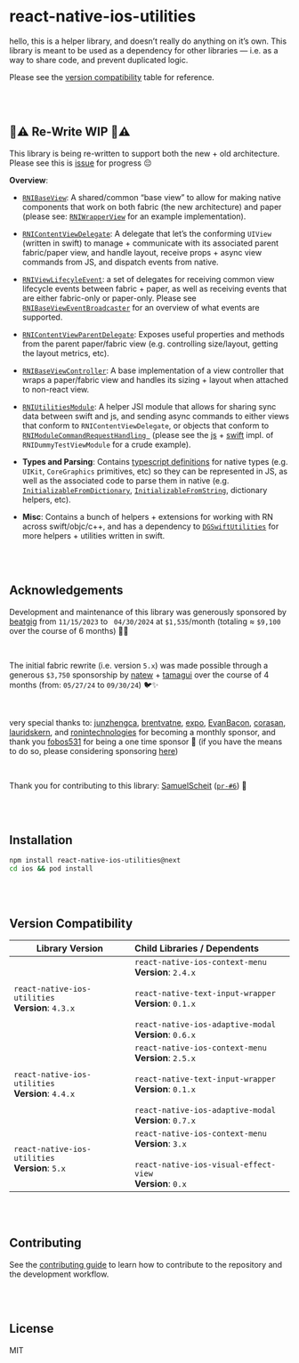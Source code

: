 # react-native-ios-utilities

hello, this is a helper library, and doesn’t really do anything on it’s own. This library is meant to be used as a dependency for other libraries — i.e. as a way to share code, and prevent duplicated logic.

Please see the [version compatibility](#version-compatibility) table for reference.

<br><br>

## 🚧⚠️ Re-Write WIP 🚧⚠️

This library is being re-written to support both the new + old architecture. Please see this is [issue](https://github.com/dominicstop/react-native-ios-context-menu/issues/100#issuecomment-2077986438) for progress 😔

**Overview**:

- [`RNIBaseView`](ios/Sources/RNIBaseView): A shared/common “base view” to allow for making native components that work on both fabric (the new architecture) and paper (please see: [`RNIWrapperView`](ios/Sources/RNIWrapperView) for an example implementation).
- [`RNIContentViewDelegate`](ios/Sources/RNIContentView/RNIContentViewDelegate.swift): A delegate that let’s the conforming `UIView` (written in swift) to manage + communicate with its associated parent fabric/paper view, and handle layout, receive props + async view commands from JS, and dispatch events from native.
- [`RNIViewLifecyleEvent`](ios/Sources/RNIViewLifecycle): a set of delegates for receiving common view lifecycle events between fabric + paper, as well as receiving events that are either fabric-only or paper-only. Please see [`RNIBaseViewEventBroadcaster`](ios/Sources/RNIBaseView/RNIBaseViewEventBroadcaster.swift) for an overview of what events are supported.
- [`RNIContentViewParentDelegate`](): Exposes useful properties and methods from the parent paper/fabric view (e.g. controlling size/layout, getting the layout metrics, etc).
- [`RNIBaseViewController`](ios/Sources/RNIBaseView/RNIBaseViewController.swift): A base implementation of a view controller that wraps a paper/fabric view and handles its sizing + layout when attached to non-react view.
- [`RNIUtilitiesModule`](src/native_modules/RNIUtilitiesModule/RNIUtilitiesModule.ts): A helper JSI module that allows for sharing sync data between swift and js, and sending async commands to either views that conform to `RNIContentViewDelegate`, or objects that conform to [`RNIModuleCommandRequestHandling `](ios/Sources/RNIUtilitiesModule/RNIModuleCommandRequestHandling.swift) (please see the [js](src/native_components/RNIDummyTestView/RNIDummyTestViewModule.ts) + [swift](ios/Sources/RNIDummyTestView/RNIDummyTestViewModuleRequestHandler.swift) impl. of `RNIDummyTestViewModule` for a crude example).

- **Types and Parsing**: Contains [typescript definitions](src/types) for native types (e.g. `UIKit`, `CoreGraphics` primitives, etc) so they can be represented in JS, as well as the associated code to parse them in native (e.g. [`InitializableFromDictionary`](ios/Sources/Extensions+InitializableFromDictionary), [`InitializableFromString`](ios/Sources/Extensions+InitializableFromString), dictionary helpers, etc).
- **Misc**: Contains a bunch of helpers + extensions for working with RN across swift/objc/c++, and has a dependency to [`DGSwiftUtilities`](https://github.com/dominicstop/DGSwiftUtilities/tree/main/Sources) for more helpers + utilities written in swift.

<br><br>

## Acknowledgements

Development and maintenance of this library was generously sponsored by [beatgig](https://beatgig.com/) from `11/15/2023` to ` 04/30/2024` at `$1,535`/month (totaling ≈ `$9,100` over the course of 6 months) 🥁🎸

<br>

The initial fabric rewrite (i.e. version `5.x`) was made possible through a generous `$3,750` sponsorship by [natew](https://github.com/natew) + [tamagui](https://github.com/tamagui/tamagui) over the course of 4 months (from: `05/27/24` to `09/30/24`) 🐦✨

<br>

very special thanks to: [junzhengca](https://github.com/junzhengca), [brentvatne](https://github.com/brentvatne), [expo](https://github.com/expo), [EvanBacon](https://github.com/EvanBacon), [corasan](https://github.com/corasan), [lauridskern](https://github.com/lauridskern), and [ronintechnologies](https://github.com/ronintechnologies) for becoming a monthly sponsor, and thank you [fobos531](https://github.com/fobos531) for being a one time sponsor 🥺 (if you have the means to do so, please considering sponsoring [here](https://github.com/sponsors/dominicstop))

<br>

Thank you for contributing to this library: [SamuelScheit](https://github.com/SamuelScheit) ([`pr-#6`](https://github.com/dominicstop/react-native-ios-utilities/pull/6)) 💫

<br><br>

## Installation

```sh
npm install react-native-ios-utilities@next
cd ios && pod install
```

<br><br>

## Version Compatibility

| Library Version                                       | Child Libraries / Dependents                                 |
| ----------------------------------------------------- | :----------------------------------------------------------- |
| `react-native-ios-utilities`<br/>**Version**: `4.3.x` | `react-native-ios-context-menu`<br/>**Version**: `2.4.x`<br/><br/>`react-native-text-input-wrapper`<br/>**Version**: `0.1.x`<br><br>`react-native-ios-adaptive-modal`<br/>**Version**: `0.6.x`<br> |
| `react-native-ios-utilities`<br>**Version**: `4.4.x`  | `react-native-ios-context-menu`<br/>**Version**: `2.5.x`<br/><br/>`react-native-text-input-wrapper`<br/>**Version**: `0.1.x`<br/><br/>`react-native-ios-adaptive-modal`<br/>**Version**: `0.7.x`<br> |
| `react-native-ios-utilities`<br/>**Version**: `5.x`   | `react-native-ios-context-menu`<br/>**Version**: `3.x`<br/><br>`react-native-ios-visual-effect-view`<br>**Version**: `0.x` |



<br><br>

## Contributing

See the [contributing guide](CONTRIBUTING.md) to learn how to contribute to the repository and the development workflow.

<br><br>

## License

MIT
